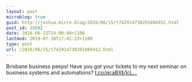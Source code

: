 ```yaml
---
layout: post
microblog: true
guid: http://joshua.micro.blog/2016/06/15/t742914730201894912.html
post_id: 35502
date: 2016-06-15T14:00:49+1100
lastmod: 2019-07-30T17:41:23+1100
type: post
url: /2016/06/15/t742914730201894912.html
---
```

Brisbane business peeps! Have you got your tickets to my next seminar on business systems and automations? [t.co/qcaBXb1cL...](https://t.co/qcaBXb1cLq)
